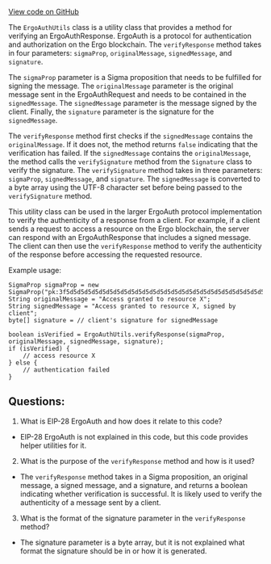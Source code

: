 [View code on GitHub](https://github.com/ergoplatform/ergo-appkit/common/src/main/java/org/ergoplatform/appkit/ErgoAuthUtils.java)

The `ErgoAuthUtils` class is a utility class that provides a method for verifying an ErgoAuthResponse. ErgoAuth is a protocol for authentication and authorization on the Ergo blockchain. The `verifyResponse` method takes in four parameters: `sigmaProp`, `originalMessage`, `signedMessage`, and `signature`. 

The `sigmaProp` parameter is a Sigma proposition that needs to be fulfilled for signing the message. The `originalMessage` parameter is the original message sent in the ErgoAuthRequest and needs to be contained in the `signedMessage`. The `signedMessage` parameter is the message signed by the client. Finally, the `signature` parameter is the signature for the `signedMessage`.

The `verifyResponse` method first checks if the `signedMessage` contains the `originalMessage`. If it does not, the method returns `false` indicating that the verification has failed. If the `signedMessage` contains the `originalMessage`, the method calls the `verifySignature` method from the `Signature` class to verify the signature. The `verifySignature` method takes in three parameters: `sigmaProp`, `signedMessage`, and `signature`. The `signedMessage` is converted to a byte array using the UTF-8 character set before being passed to the `verifySignature` method.

This utility class can be used in the larger ErgoAuth protocol implementation to verify the authenticity of a response from a client. For example, if a client sends a request to access a resource on the Ergo blockchain, the server can respond with an ErgoAuthResponse that includes a signed message. The client can then use the `verifyResponse` method to verify the authenticity of the response before accessing the requested resource.

Example usage:

```
SigmaProp sigmaProp = new SigmaProp("pk:3f5d5d5d5d5d5d5d5d5d5d5d5d5d5d5d5d5d5d5d5d5d5d5d5d5d5d5d5d5d5d");
String originalMessage = "Access granted to resource X";
String signedMessage = "Access granted to resource X, signed by client";
byte[] signature = // client's signature for signedMessage

boolean isVerified = ErgoAuthUtils.verifyResponse(sigmaProp, originalMessage, signedMessage, signature);
if (isVerified) {
    // access resource X
} else {
    // authentication failed
}
```
## Questions: 
 1. What is EIP-28 ErgoAuth and how does it relate to this code?
- EIP-28 ErgoAuth is not explained in this code, but this code provides helper utilities for it.
2. What is the purpose of the `verifyResponse` method and how is it used?
- The `verifyResponse` method takes in a Sigma proposition, an original message, a signed message, and a signature, and returns a boolean indicating whether verification is successful. It is likely used to verify the authenticity of a message sent by a client.
3. What is the format of the signature parameter in the `verifyResponse` method?
- The signature parameter is a byte array, but it is not explained what format the signature should be in or how it is generated.